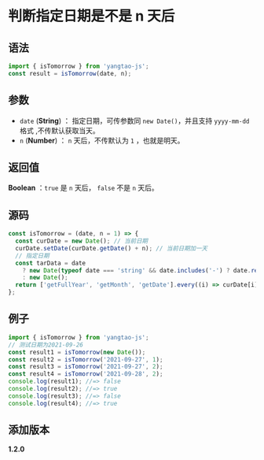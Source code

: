 # 判断指定日期是不是 n 天后

## 语法

```js
import { isTomorrow } from 'yangtao-js';
const result = isTomorrow(date, n);
```

## 参数

- `date` (**String**) ： 指定日期，可传参数同 `new Date()`，并且支持 `yyyy-mm-dd`格式 ,不传默认获取当天。
- `n` (**Number**) ： `n` 天后，不传默认为 `1` ，也就是明天。

## 返回值

**Boolean** ：`true` 是 `n` 天后， `false` 不是 `n` 天后。

## 源码

```js
const isTomorrow = (date, n = 1) => {
  const curDate = new Date(); // 当前日期
  curDate.setDate(curDate.getDate() + n); // 当前日期加一天
  // 指定日期
  const tarData = date
    ? new Date(typeof date === 'string' && date.includes('-') ? date.replace(/-/g, '/') : date)
    : new Date();
  return ['getFullYear', 'getMonth', 'getDate'].every((i) => curDate[i]() === tarData[i]());
};
```

## 例子

```js
import { isTomorrow } from 'yangtao-js';
// 测试日期为2021-09-26
const result1 = isTomorrow(new Date());
const result2 = isTomorrow('2021-09-27', 1);
const result3 = isTomorrow('2021-09-27', 2);
const result4 = isTomorrow('2021-09-28', 2);
console.log(result1); //=> false
console.log(result2); //=> true
console.log(result3); //=> false
console.log(result4); //=> true
```

## 添加版本

**1.2.0**
